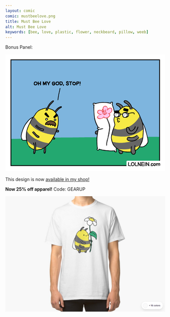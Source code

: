 ```yaml
---
layout: comic
comic: mustbeelove.png
title: Must Bee Love
alt: Must Bee Love
keywords: [bee, love, plastic, flower, neckbeard, pillow, weeb]
---
```


Bonus Panel:

![Must Bee Love Bonus Panel](/images/mustbeelove_bonus.png)

This design is now [available in my shop!](https://www.redbubble.com/people/lolnein/works/39566951-bumblebee?asc=u&p=classic-tee)

<b> Now 25% off apparel!</b> Code: GEARUP

[![Bumblebee Shirt](/images/bumblebee_shirt.png)](https://www.redbubble.com/people/lolnein/works/39566951-bumblebee?asc=u&p=classic-tee)
